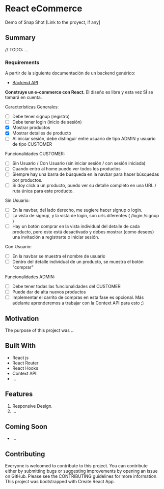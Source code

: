 # React eCommerce

Demo of Snap Shot [Link to the proyect, if any]

## Summary

// TODO:
...

### Requirements

A partir de la siguiente documentación de un backend genérico:

- [Backend API](https://ecomerce-master.herokuapp.com/docs)

**Construye un e-commerce con React.**
El diseño es libre y esta vez SÍ se tomará en cuenta.

Características Generales:

- [ ] Debe tener signup (registro)
- [ ] Debe tener login (inicio de sesión)
- [x] Mostrar productos
- [x] Mostrar detalles de producto
- [ ] Al iniciar sesión, debe distinguir entre usuario de tipo ADMIN y usuario de tipo CUSTOMER

Funcionalidades CUSTOMER:

- [ ] Sin Usuario / Con Usuario (sin iniciar sesión / con sesión iniciada)
- [ ] Cuando entro al home puedo ver todos los productos
- [ ] Siempre hay una barra de búsqueda en la navbar para hacer búsquedas por productos.
- [ ] Si doy click a un producto, puedo ver su detalle completo en una URL / ruta única para este producto.

Sin Usuario:

- [ ] En la navbar, del lado derecho, me sugiere hacer signup o login.
- [ ] La vista de signup, y la vista de login, son urls diferentes ( /login /signup )
- [ ] Hay un botón comprar en la vista individual del detalle de cada producto, pero este está desactivado y debes mostrar (como desees) una invitación a registrarte o iniciar sesión.

Con Usuario:

- [ ] En la navbar se muestra el nombre de usuario
- [ ] Dentro del detalle individual de un producto, se muestra el botón "comprar"

Funcionalidades ADMIN:

- [ ] Debe tener todas las funcionalidades del CUSTOMER
- [ ] Puede dar de alta nuevos productos
- [ ] Implementar el carrito de compras en esta fase es opcional. Más adelante aprenderemos a trabajar con la Context API para esto ;)

## Motivation

The purpose of this project was ...

## Built With

- React js
- React Router
- React Hooks
- Context API
- ...

## Features

1. Responsive Design.
2. ...

## Coming Soon

- ...

## Contributing

Everyone is welcomed to contribute to this project. You can contribute either by submitting bugs or suggesting improvements by opening an issue on GitHub. Please see the CONTRIBUTING guidelines for more information.
This project was bootstrapped with Create React App.
